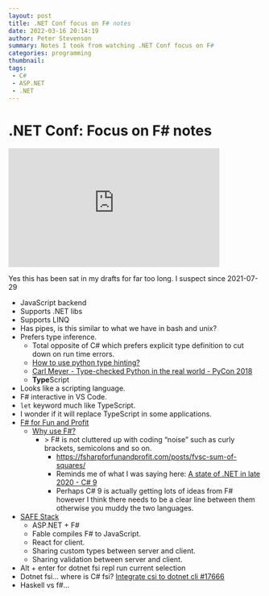 ```yaml
---
layout: post
title: .NET Conf focus on F# notes
date: 2022-03-16 20:14:19
author: Peter Stevenson
summary: Notes I took from watching .NET Conf focus on F#
categories: programming
thumbnail:
tags:
 - C#
 - ASP.NET
 - .NET
---
```


# .NET Conf: Focus on F# notes

<iframe width="419" height="236" src="https://www.youtube.com/embed/i3qEhwcG7ps" title="YouTube video player" frameborder="0" allow="accelerometer; autoplay; clipboard-write; encrypted-media; gyroscope; picture-in-picture" allowfullscreen></iframe>

Yes this has been sat in my drafts for far too long. I suspect since 2021-07-29

* JavaScript backend
* Supports .NET libs
* Supports LINQ
* Has pipes, is this similar to what we have in bash and unix?
* Prefers type inference. 
	* Total opposite of C# which prefers explicit type definition to cut down on run time errors.
	* [How to use python type hinting?](https://www.youtube.com/watch?v=yScuF1UgGU0)
	* [Carl Meyer - Type-checked Python in the real world - PyCon 2018](https://www.youtube.com/watch?v=pMgmKJyWKn8)
	* **Type**Script
* Looks like a scripting language.
* F# interactive in VS Code.
* `let` keyword much like TypeScript.
* I wonder if it will replace TypeScript in some applications.
* [F# for Fun and Profit](https://fsharpforfunandprofit.com/)
	* [Why use F#?](https://fsharpforfunandprofit.com/why-use-fsharp/)
		* \> F# is not cluttered up with coding “noise” such as curly brackets, semicolons and so on.
			* https://fsharpforfunandprofit.com/posts/fvsc-sum-of-squares/ 
			* Reminds me of what I was saying here: [A state of .NET in late 2020 - C# 9](https://2e0pgs.github.io/blog/programming/2021/01/10/a-state-of-dotnet-in-late-2020/#c-9)
			* Perhaps C# 9 is actually getting lots of ideas from F# however I think there needs to be a clear line between them otherwise you muddy the two languages.
* [SAFE Stack](https://safe-stack.github.io/)
	* ASP.NET + F#
	* Fable compiles F# to JavaScript.
	* React for client.
	* Sharing custom types between server and client.
	* Sharing validation between server and client.
* Alt + enter for dotnet fsi repl run current selection
* Dotnet fsi... where is C# fsi? [Integrate csi to dotnet cli #17666](https://github.com/dotnet/roslyn/issues/17666)
* Haskell vs f#...
